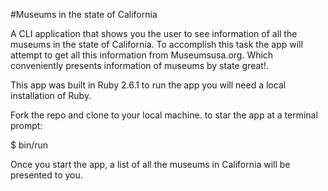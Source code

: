 #Museums in the state of California

A CLI application that shows you the user to see information of all the museums in the state of California. To accomplish this task the app will attempt to get all this information from Museumsusa.org. Which conveniently presents information of museums by state great!.

This app was built in Ruby 2.6.1
to run the app you will need a local installation of Ruby.

Fork the  repo and clone to your local machine.
to star the app at a terminal prompt:

$ bin/run

Once you start the  app, a list of all the museums in California will be presented to you.